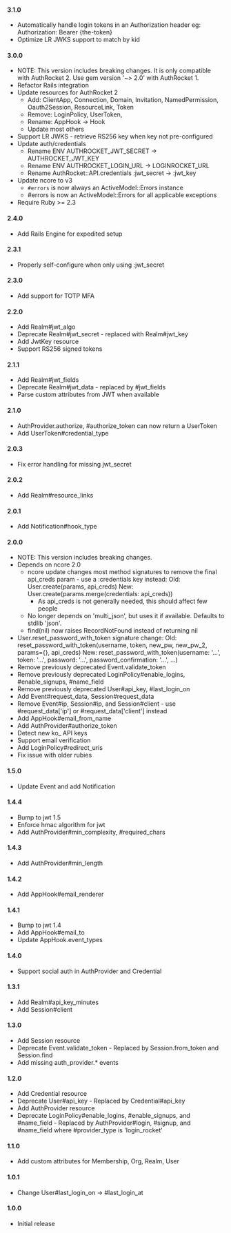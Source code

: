 #### 3.1.0

- Automatically handle login tokens in an Authorization header
  eg: Authorization: Bearer {the-token}
- Optimize LR JWKS support to match by kid

#### 3.0.0

- NOTE: This version includes breaking changes.
  It is only compatible with AuthRocket 2. Use gem version '~> 2.0' with AuthRocket 1.
- Refactor Rails integration
- Update resources for AuthRocket 2
  - Add: ClientApp, Connection, Domain, Invitation, NamedPermission, Oauth2Session, ResourceLink, Token
  - Remove: LoginPolicy, UserToken,
  - Rename: AppHook -> Hook
  - Update most others
- Support LR JWKS - retrieve RS256 key when key not pre-configured
- Update auth/credentials
  - Rename ENV AUTHROCKET_JWT_SECRET -> AUTHROCKET_JWT_KEY
  - Rename ENV AUTHROCKET_LOGIN_URL -> LOGINROCKET_URL
  - Rename AuthRocket::API.credentials :jwt_secret -> :jwt_key
- Update ncore to v3
  - `#errors` is now always an ActiveModel::Errors instance
  - <exception>#errors is now an ActiveModel::Errors for all applicable exceptions
- Require Ruby >= 2.3

#### 2.4.0

- Add Rails Engine for expedited setup

#### 2.3.1

- Properly self-configure when only using :jwt_secret

#### 2.3.0

- Add support for TOTP MFA

#### 2.2.0

- Add Realm#jwt_algo
- Deprecate Realm#jwt_secret - replaced with Realm#jwt_key
- Add JwtKey resource
- Support RS256 signed tokens

#### 2.1.1

- Add Realm#jwt_fields
- Deprecate Realm#jwt_data - replaced by #jwt_fields
- Parse custom attributes from JWT when available

#### 2.1.0

- AuthProvider.authorize, #authorize_token can now return a UserToken
- Add UserToken#credential_type

#### 2.0.3

- Fix error handling for missing jwt_secret

#### 2.0.2

- Add Realm#resource_links

#### 2.0.1

- Add Notification#hook_type

#### 2.0.0

- NOTE: This version includes breaking changes.
- Depends on ncore 2.0
  - ncore update changes most method signatures to remove the final api_creds param - use a :credentials key instead:
      Old: User.create(params, api_creds)
      New: User.create(params.merge(credentials: api_creds))
    - As api_creds is not generally needed, this should affect few people
  - No longer depends on 'multi_json', but uses it if available. Defaults to stdlib 'json'.
  - find(nil) now raises RecordNotFound instead of returning nil
- User.reset_password_with_token signature change:
  Old: reset_password_with_token(username, token, new_pw, new_pw_2, params={}, api_creds)
  New: reset_password_with_token(username: '...', token: '...', password: '...', password_confirmation: '...', ...)
- Remove previously deprecated Event.validate_token
- Remove previously deprecated LoginPolicy#enable_logins, #enable_signups, #name_field
- Remove previously deprecated User#api_key, #last_login_on
- Add Event#request_data, Session#request_data
- Remove Event#ip, Session#ip, and Session#client - use #request_data['ip'] or #request_data['client'] instead
- Add AppHook#email_from_name
- Add AuthProvider#authorize_token
- Detect new ko_ API keys
- Support email verification
- Add LoginPolicy#redirect_uris
- Fix issue with older rubies

#### 1.5.0

- Update Event and add Notification

#### 1.4.4

- Bump to jwt 1.5
- Enforce hmac algorithm for jwt
- Add AuthProvider#min_complexity, #required_chars

#### 1.4.3

- Add AuthProvider#min_length

#### 1.4.2

- Add AppHook#email_renderer

#### 1.4.1

- Bump to jwt 1.4
- Add AppHook#email_to
- Update AppHook.event_types

#### 1.4.0

- Support social auth in AuthProvider and Credential

#### 1.3.1

- Add Realm#api_key_minutes
- Add Session#client

#### 1.3.0

- Add Session resource
- Deprecate Event.validate_token - Replaced by Session.from_token and Session.find
- Add missing auth_provider.* events

#### 1.2.0

- Add Credential resource
- Deprecate User#api_key - Replaced by Credential#api_key
- Add AuthProvider resource
- Deprecate LoginPolicy#enable_logins, #enable_signups, and #name_field - Replaced by AuthProvider#login, #signup, and #name_field where #provider_type is 'login_rocket'

#### 1.1.0

- Add custom attributes for Membership, Org, Realm, User

#### 1.0.1

- Change User#last_login_on -> #last_login_at

#### 1.0.0

- Initial release
